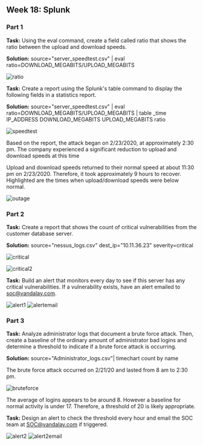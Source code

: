 ## Week 18: Splunk

### Part 1

**Task:** Using the eval command, create a field called ratio that shows the ratio between the upload and download speeds.

**Solution:** source="server_speedtest.csv"  | eval ratio=DOWNLOAD_MEGABITS/UPLOAD_MEGABITS

![ratio](Images/Week_18/ratio.png)

**Task:** Create a report using the Splunk's table command to display the following fields in a statistics report.

**Solution:** source="server_speedtest.csv" | eval ratio=DOWNLOAD_MEGABITS/UPLOAD_MEGABITS | table _time IP_ADDRESS DOWNLOAD_MEGABITS UPLOAD_MEGABITS ratio

![speedtest](Images/Week_18/speedtest.png)

Based on the report, the attack began on 2/23/2020, at approximately 2:30 pm.  The company experienced a significant reduction to upload and download speeds at this time

Upload and download speeds returned to their normal speed at about 11:30 pm on 2/23/2020.  Therefore, it took approximately 9 hours to recover. Highlighted are the times when upload/download speeds were below normal.

![outage](Images/Week_18/outage.png)

### Part 2

**Task:** Create a report that shows the count of critical vulnerabilities from the customer database server.

**Solution:** source="nessus_logs.csv" dest_ip="10.11.36.23" severity=critical

![critical](Images/Week_18/critical.png)

![critical2](Images/Week_18/critical2.png)

**Task:** Build an alert that monitors every day to see if this server has any critical vulnerabilities. If a vulnerability exists, have an alert emailed to soc@vandalay.com.

![alert1](Images/Week_18/alert1.png)
![alertemail](Images/Week_18/alertemail.png)

### Part 3

**Task:** Analyze administrator logs that document a brute force attack. Then, create a baseline of the ordinary amount of administrator bad logins and determine a threshold to indicate if a brute force attack is occurring.

**Solution:** source="Administrator_logs.csv"| timechart count by name

The brute force attack occurred on 2/21/20 and lasted from 8 am to 2:30 pm.

![bruteforce](Images/Week_18/bruteforce.png)

The average of logins appears to be around 8. However a baseline for normal activity is under 17. Therefore, a threshold of 20 is likely appropriate.

**Task:** Design an alert to check the threshold every hour and email the SOC team at SOC@vandalay.com if triggered.

![alert2](Images/Week_18/alert2.png)
![alert2email](Images/Week_18/alert2email.png)

